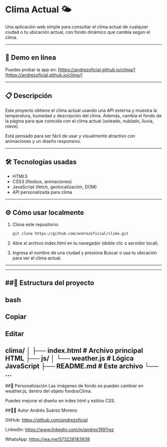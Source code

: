 # Clima Actual 🌤️

Una aplicación web simple para consultar el clima actual de cualquier ciudad o tu ubicación actual, con fondo dinámico que cambia según el clima.

---

## 🚀 Demo en línea

Puedes probar la app en: [https://andrezoficial.github.io/clima/](https://andrezoficial.github.io/clima/)

---

## 📋 Descripción

Este proyecto obtiene el clima actual usando una API externa y muestra la temperatura, humedad y descripción del clima. Además, cambia el fondo de la página para que coincida con el clima actual (soleado, nublado, lluvia, nieve).

Está pensado para ser fácil de usar y visualmente atractivo con animaciones y un diseño responsivo.

---

## 🛠️ Tecnologías usadas

- HTML5
- CSS3 (flexbox, animaciones)
- JavaScript (fetch, geolocalización, DOM)
- API personalizada para clima

---

## ⚙️ Cómo usar localmente

1. Clona este repositorio:

   ```bash
   git clone https://github.com/andrezoficial/clima.git
2. Abre el archivo index.html en tu navegador (doble clic o servidor local).
   
3. Ingresa el nombre de una ciudad y presiona Buscar o usa tu ubicación para ver el clima actual.
---
---
##📁 Estructura del proyecto
---
bash
---
Copiar
---
Editar
---
clima/
│
├── index.html         # Archivo principal HTML
├── js/
│   └── weather.js     # Lógica JavaScript
├── README.md          # Este archivo
└── ...
---
##🔧 Personalización
Las imágenes de fondo se pueden cambiar en weather.js, dentro del objeto fondosClima.

Puedes mejorar el diseño en index.html y estilos CSS.

##👨‍💻 Autor
Andrés Suárez Moreno

GitHub: https://github.com/andrezoficial

LinkedIn: https://www.linkedin.com/in/andres1997rez

WhatsApp: https://wa.me/573226183938

